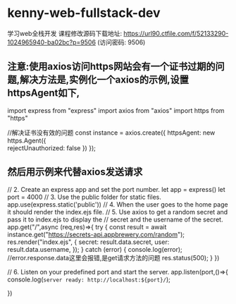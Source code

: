 # kenny-web-fullstack-dev
学习web全栈开发
课程修改源码下载地址: https://url90.ctfile.com/f/52133290-1024965940-ba02bc?p=9506   (访问密码: 9506)

## 注意:使用axios访问https网站会有一个证书过期的问题,解决方法是,实例化一个axios的示例,设置httpsAgent如下,
import express from "express"
import axios from "axios"
import https from "https"

//解决证书没有效的问题
const instance = axios.create({
    httpsAgent: new https.Agent({  
      rejectUnauthorized: false
    })
});
## 然后用示例来代替axios发送请求
// 2. Create an express app and set the port number.
let app = express()
let port = 4000
// 3. Use the public folder for static files.
app.use(express.static('public'))
// 4. When the user goes to the home page it should render the index.ejs file.
// 5. Use axios to get a random secret and pass it to index.ejs to display the
// secret and the username of the secret.
app.get("/",async (req,res)=>{
    try {
        const result = await instance.get("https://secrets-api.appbrewery.com/random");
        res.render("index.ejs", {
          secret: result.data.secret,
          user: result.data.username,
        });
      } catch (error) {
        console.log(error); //error.response.data这里会报错,是get请求方法的问题
        res.status(500);
      }
})

// 6. Listen on your predefined port and start the server.
app.listen(port,()=>{
    console.log(`server ready: http://localhost:${port}/`);
    
})
